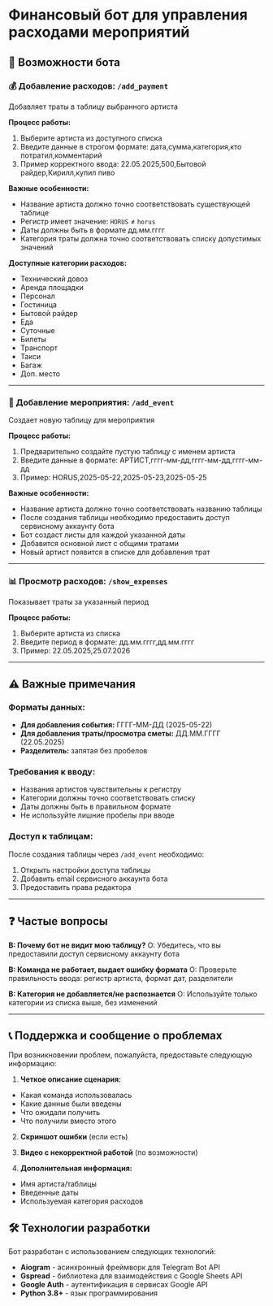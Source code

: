 # Финансовый бот для управления расходами мероприятий

## 🎯 Возможности бота

### 💰 Добавление расходов: `/add_payment`
Добавляет траты в таблицу выбранного артиста

**Процесс работы:**
1. Выберите артиста из доступного списка
2. Введите данные в строгом формате: дата,сумма,категория,кто потратил,комментарий
3. Пример корректного ввода: 22.05.2025,500,Бытовой райдер,Кирилл,купил пиво

**Важные особенности:**
- Название артиста должно точно соответствовать существующей таблице
- Регистр имеет значение: `HORUS` ≠ `horus`
- Даты должны быть в формате дд.мм.гггг
- Категория траты должна точно соответствовать списку допустимых значений

**Доступные категории расходов:**
- Технический довоз
- Аренда площадки
- Персонал
- Гостиница
- Бытовой райдер
- Еда
- Суточные
- Билеты
- Транспорт
- Такси
- Багаж
- Доп. место

---

### 🎪 Добавление мероприятия: `/add_event`
Создает новую таблицу для мероприятия

**Процесс работы:**
1. Предварительно создайте пустую таблицу с именем артиста
2. Введите данные в формате: АРТИСТ,гггг-мм-дд,гггг-мм-дд,гггг-мм-дд
3. Пример: HORUS,2025-05-22,2025-05-23,2025-05-25

**Важные особенности:**
- Название артиста должно точно соответствовать названию таблицы
- После создания таблицы необходимо предоставить доступ сервисному аккаунту бота
- Бот создаст листы для каждой указанной даты
- Добавится основной лист с общими тратами
- Новый артист появится в списке для добавления трат

---

### 📊 Просмотр расходов: `/show_expenses`
Показывает траты за указанный период

**Процесс работы:**
1. Выберите артиста из списка
2. Введите период в формате: дд.мм.гггг,дд.мм.гггг
3. Пример: 22.05.2025,25.07.2026
---

## ⚠️ Важные примечания

### Форматы данных:
- **Для добавления события:** ГГГГ-ММ-ДД (2025-05-22)
- **Для добавления траты/просмотра сметы:** ДД.ММ.ГГГГ (22.05.2025)
- **Разделитель:** запятая без пробелов

### Требования к вводу:
- Названия артистов чувствительны к регистру
- Категории должны точно соответствовать списку
- Даты должны быть в правильном формате
- Не используйте лишние пробелы при вводе

### Доступ к таблицам:
После создания таблицы через `/add_event` необходимо:
1. Открыть настройки доступа таблицы
2. Добавить email сервисного аккаунта бота
3. Предоставить права редактора

---

## ❓ Частые вопросы

**В: Почему бот не видит мою таблицу?**
О: Убедитесь, что вы предоставили доступ сервисному аккаунту бота

**В: Команда не работает, выдает ошибку формата**
О: Проверьте правильность ввода: регистр артиста, формат дат, разделители

**В: Категория не добавляется/не распознается**
О: Используйте только категории из списка выше, без изменений

---

## 📞 Поддержка и сообщение о проблемах

При возникновении проблем, пожалуйста, предоставьте следующую информацию:

1. **Четкое описание сценария:**
- Какая команда использовалась
- Какие данные были введены
- Что ожидали получить
- Что получили вместо этого

2. **Скриншот ошибки** (если есть)

3. **Видео с некорректной работой** (по возможности)

4. **Дополнительная информация:**
- Имя артиста/таблицы
- Введенные даты
- Используемая категория расходов
## 🛠 Технологии разработки

Бот разработан с использованием следующих технологий:

- **Aiogram** - асинхронный фреймворк для Telegram Bot API
- **Gspread** - библиотека для взаимодействия с Google Sheets API
- **Google Auth** - аутентификация в сервисах Google API
- **Python 3.8+** - язык программирования
